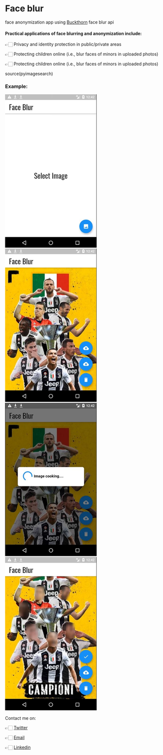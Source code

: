 # Face blur

face anonymization app using [Buckthorn]('https://github.com/BuckthornInc') face blur api


#### Practical applications of face blurring and anonymization include:

👉🏻 Privacy and identity protection in public/private areas

👉🏻 Protecting children online (i.e., blur faces of minors in uploaded photos)

👉🏻 Protecting children online (i.e., blur faces of minors in uploaded photos)

source(pyimagesearch)

### Example:

<img src="assets\1.jpg" width="300" height="500">
<img src="assets\2.jpg" width="300" height="500">
<img src="assets\3.jpg" width="300" height="500">
<img src="assets\4.jpg" width="300" height="500">


Contact me on:

👉🏻 [Twitter](http://twitter.com/juventusRuling)

👉🏻 [Email](mail:n4ze3m@gmail.com)

👉🏻 [Linkedin](https://www.linkedin.com/in/muhammad-nazeem-5ab092180/)
